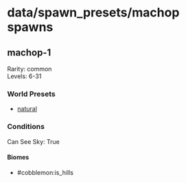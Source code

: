 # data/spawn_presets/machop spawns  
  
## machop-1  
Rarity: common  
Levels: 6-31  
  
### World Presets  
* [natural](data/spawn_data/natural.md)  
  
### Conditions  
Can See Sky: True  
  
#### Biomes  
  * #cobblemon:is_hills
  
